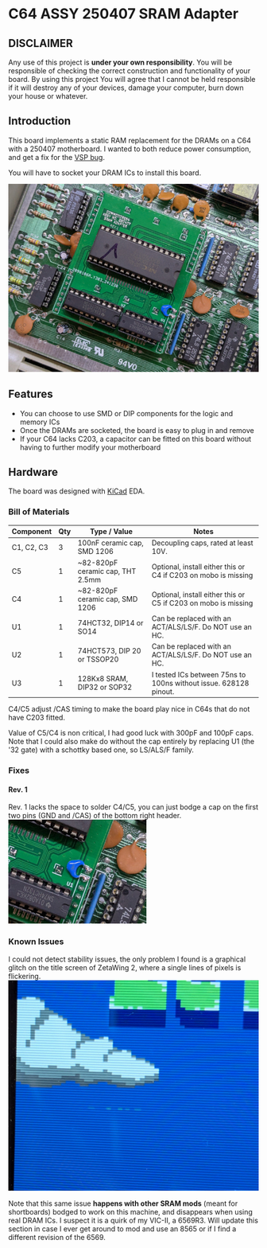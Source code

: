 # C64 ASSY 250407 SRAM Adapter

## DISCLAIMER

Any use of this project is **under your own responsibility**.
You will be responsible of checking the correct construction and functionality of your board.
By using this project You will agree that I cannot be held responsible if it will destroy any of your devices, damage your computer, burn down your house or whatever.

## Introduction

This board implements a static RAM replacement for the DRAMs on a C64 with a 250407 motherboard.
I wanted to both reduce power consumption, and get a fix for the [VSP bug](https://www.pouet.net/prod.php?which=61024#c637759).

You will have to socket your DRAM ICs to install this board.

![Rev. 1 board installed in a C64](pics/rev1_installed.jpg)

## Features

- You can choose to use SMD or DIP components for the logic and memory ICs
- Once the DRAMs are socketed, the board is easy to plug in and remove
- If your C64 lacks C203, a capacitor can be fitted on this board without having to further modify your motherboard

## Hardware

The board was designed with [KiCad](https://kicad.org/) EDA.

### Bill of Materials

| Component              | Qty | Type / Value                     | Notes                                                            |
| ---------------------- | --- | -------------------------------- | ---------------------------------------------------------------- |
| C1, C2, C3             |  3  | 100nF ceramic cap, SMD 1206      | Decoupling caps, rated at least 10V.                             |
| C5                     |  1  | ~82-820pF ceramic cap, THT 2.5mm | Optional, install either this or C4 if C203 on mobo is missing   |
| C4                     |  1  | ~82-820pF ceramic cap, SMD 1206  | Optional, install either this or C5 if C203 on mobo is missing   |
| U1                     |  1  | 74HCT32, DIP14 or SO14           | Can be replaced with an ACT/ALS/LS/F. Do NOT use an HC.          |
| U2                     |  1  | 74HCT573, DIP 20 or TSSOP20      | Can be replaced with an ACT/ALS/LS/F. Do NOT use an HC.          |
| U3                     |  1  | 128Kx8 SRAM, DIP32 or SOP32      | I tested ICs between 75ns to 100ns without issue. 628128 pinout. |

C4/C5 adjust /CAS timing to make the board play nice in C64s that do not have C203 fitted.

Value of C5/C4 is non critical, I had good luck with 300pF and 100pF caps. Note that I could also make do without the cap entirely
by replacing U1 (the '32 gate) with a schottky based one, so LS/ALS/F family.

### Fixes

#### Rev. 1

Rev. 1 lacks the space to solder C4/C5, you can just bodge a cap on the first two pins (GND and /CAS) of the bottom right header.
![Capacaitor bodge mod on rev.1](pics/cap_mod.jpg)

### Known Issues

I could not detect stability issues, the only problem I found is a graphical glitch on the title screen of ZetaWing 2,
where a single lines of pixels is flickering.
![ZetaWing 2 title screen](pics/zetawing2_issue.jpg)

Note that this same issue **happens with other SRAM mods** (meant for shortboards) bodged to work on this machine, and disappears when using real DRAM ICs.
I suspect it is a quirk of my VIC-II, a 6569R3. Will update this section in case I ever get around to mod and use an 8565 or if I find a different revision of the 6569.
